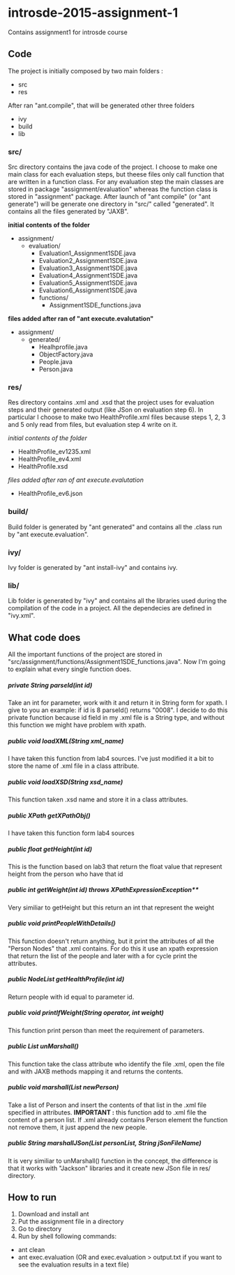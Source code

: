 # introsde-2015-assignment-1
Contains assignment1 for introsde course

## Code
The project is initially composed by two main folders :

* src
* res

After ran "ant.compile", that will be generated other three folders

* ivy
* build
* lib

### src/
Src directory contains the java code of the project.
I choose to make one main class for each evaluation steps, but theese files only call function that are written in a 
function class.
For any evaluation step the main classes are stored in package "assignment/evaluation" whereas the function class is
stored in "assignment" package.
After launch of "ant compile" (or "ant generate") will be generate one directory in "src/" called "generated". It 
contains all the files generated by "JAXB".


**initial contents of the folder**

* assignment/
  * evaluation/
      * Evaluation1_Assignment1SDE.java
      * Evaluation2_Assignment1SDE.java
      * Evaluation3_Assignment1SDE.java
      * Evaluation4_Assignment1SDE.java
      * Evaluation5_Assignment1SDE.java
      * Evaluation6_Assignment1SDE.java
      * functions/
        * Assignment1SDE_functions.java

**files added after ran of "ant execute.evalutation"**

* assignment/
  * generated/
    * Healhprofile.java
    * ObjectFactory.java
    * People.java
    * Person.java


### res/
Res directory contains .xml and .xsd that the project uses for evaluation steps and their generated output (like JSon on 
evaluation step 6). 
In particular I choose to make two HealthProfile.xml files because steps 1, 2, 3 and 5 only read from files, but
evaluation step 4 write on it.

*initial contents of the folder*

* HealthProfile_ev1235.xml
* HealthProfile_ev4.xml
* HealthProfile.xsd

*files added after ran of ant execute.evalutation*

* HealthProfile_ev6.json

### build/
Build folder is generated by "ant generated" and contains all the .class run by "ant execute.evaluation".

### ivy/
Ivy folder is generated by "ant install-ivy" and contains ivy.

### lib/
Lib folder is generated by "ivy" and contains all the libraries used during the compilation of the code in a project.
All the dependecies are defined in "ivy.xml".

## What code does

All the important functions of the project are stored in "src/assignment/functions/Assignment1SDE_functions.java".
Now I'm going to explain what every single function does.

##### private String parseId(int id)
Take an int for parameter, work with it and return it in String form for xpath. I give to you an example: if id is 8
parseId() returns "0008". I decide to do this private function because id field in my .xml file is a String type, and
without this function we might have problem with xpath.

##### public void loadXML(String xml_name)
I have taken this function from lab4 sources. I've just modified it a bit to store the name of .xml file in a class 
attribute.

##### public void loadXSD(String xsd_name)
This function taken .xsd name and store it in a class attributes.

##### public XPath getXPathObj()
I have taken this function form lab4 sources

##### public float getHeight(int id)
This is the function based on lab3 that return the float value that represent height from the person who have that id

##### public int getWeight(int id) throws XPathExpressionException**
Very similiar to getHeight but this return an int that represent the weight

##### public void printPeopleWithDetails()
This function doesn't return anything, but it print the attributes of all the "Person Nodes" that .xml contains. For
do this it use an xpath expression that return the list of the people and later with a for cycle print the attributes.

##### public NodeList getHealthProfile(int id)
Return people with id equal to parameter id.

##### public void printIfWeight(String operator, int weight)
This function print person than meet the requirement of parameters.

##### public List<Person> unMarshall()
This function take the class attribute who identify the file .xml, open the file and with JAXB methods mapping it 
and returns the contents.

##### public void marshall(List<Person> newPerson)
Take a list of Person and insert the contents of that list in the .xml file specified in attributes.
**IMPORTANT :** this function add to .xml file the content of a person list. If .xml already contains Person element 
the function not remove them, it just append the new people.

##### public String marshallJSon(List<Person> personList, String jSonFileName)
It is very similiar to unMarshall() function in the concept, the difference is that it works with "Jackson" libraries 
and it create new JSon file in res/ directory.

## How to run
1) Download and install ant
2) Put the assignment file in a directory
3) Go to directory
4) Run by shell following commands: 
* ant clean
* ant exec.evaluation (OR and exec.evaluation > output.txt if you want to see the evaluation results in a text file)
